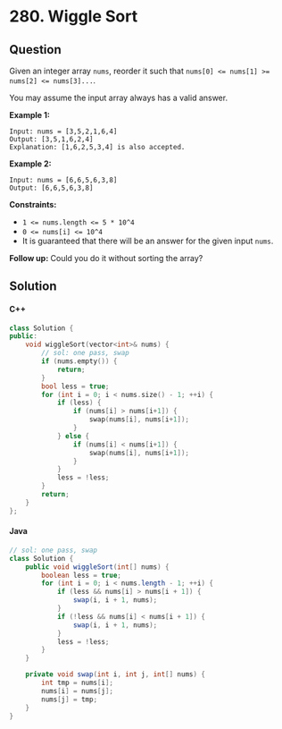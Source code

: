 # 280. Wiggle Sort

## Question

Given an integer array `nums`, reorder it such that `nums[0] <= nums[1] >= nums[2] <= nums[3]...`.

You may assume the input array always has a valid answer.

**Example 1:**

```
Input: nums = [3,5,2,1,6,4]
Output: [3,5,1,6,2,4]
Explanation: [1,6,2,5,3,4] is also accepted.
```

**Example 2:**

```
Input: nums = [6,6,5,6,3,8]
Output: [6,6,5,6,3,8]
```

**Constraints:**

* `1 <= nums.length <= 5 * 10^4`
* `0 <= nums[i] <= 10^4`
* It is guaranteed that there will be an answer for the given input `nums`.

**Follow up:** Could you do it without sorting the array?

## Solution

#### C++

```cpp
class Solution {
public:
    void wiggleSort(vector<int>& nums) {
        // sol: one pass, swap
        if (nums.empty()) {
            return;
        }
        bool less = true;
        for (int i = 0; i < nums.size() - 1; ++i) {
            if (less) {
                if (nums[i] > nums[i+1]) {
                    swap(nums[i], nums[i+1]);
                }
            } else {
                if (nums[i] < nums[i+1]) {
                    swap(nums[i], nums[i+1]);
                }
            }
            less = !less;
        }
        return;
    }
};
```

#### Java

```java
// sol: one pass, swap
class Solution {
    public void wiggleSort(int[] nums) {
        boolean less = true;
        for (int i = 0; i < nums.length - 1; ++i) {
            if (less && nums[i] > nums[i + 1]) {
                swap(i, i + 1, nums);
            }
            if (!less && nums[i] < nums[i + 1]) {
                swap(i, i + 1, nums);
            }
            less = !less;
        }
    }

    private void swap(int i, int j, int[] nums) {
        int tmp = nums[i];
        nums[i] = nums[j];
        nums[j] = tmp;
    }
}
```
